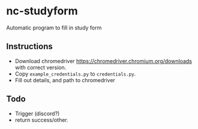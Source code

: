 
# nc-studyform
 Automatic program to fill in study form

## Instructions
- Download chromedriver https://chromedriver.chromium.org/downloads with correct version.
- Copy `example_credentials.py` to `credentials.py`.
- Fill out details, and path to chromedriver


## Todo

- Trigger (discord?)
- return success/other.
